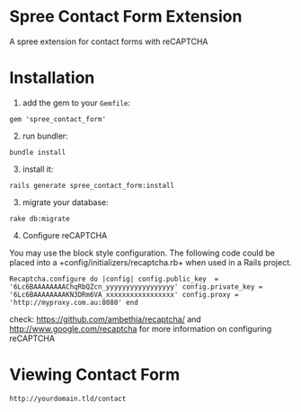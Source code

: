 Spree Contact Form Extension
=========

A spree extension for contact forms with reCAPTCHA

Installation
============

1) add the gem to your `Gemfile`:

`gem 'spree_contact_form'`

2) run bundler:

`bundle install`

3) install it:

`rails generate spree_contact_form:install`

3) migrate your database:

`rake db:migrate`

4) Configure reCAPTCHA

You may use the block style configuration. The following code could be placed
into a +config/initializers/recaptcha.rb+ when used in a Rails project.

`Recaptcha.configure do |config|
  config.public_key  = '6Lc6BAAAAAAAAChqRbQZcn_yyyyyyyyyyyyyyyyy'
  config.private_key = '6Lc6BAAAAAAAAKN3DRm6VA_xxxxxxxxxxxxxxxxx'
  config.proxy = 'http://myproxy.com.au:8080'
end`

check: https://github.com/ambethia/recaptcha/ and http://www.google.com/recaptcha for more information on configuring reCAPTCHA


Viewing Contact Form
======================

`http://yourdomain.tld/contact`
